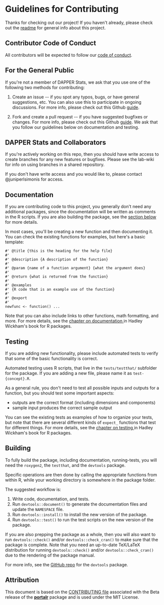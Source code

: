 # Guidelines for Contributing

Thanks for checking out our project! If you haven't already, please check out the [readme](README.md) for general info about this project.

## Contributor Code of Conduct
All contributors will be expected to follow our [code of conduct](CODE_OF_CONDUCT.md).

## For the General Public
If you're not a member of DAPPER Stats, we ask that you use one of the following two methods for contributing:

1. Create an issue -- if you spot any typos, bugs, or have general suggestions, etc. You can also use this to participate in ongoing discussions. For more info, please check out this Github [guide](https://guides.github.com/features/issues/).

2. Fork and create a pull request -- if you have suggested bugfixes or changes. For more info, please check out this Github [guide](https://help.github.com/articles/about-pull-requests/). We ask that you follow our guidelines below on documentation and testing.

## DAPPER Stats and Collaborators

If you're actively working on this repo, then you should have write access to create branches for any new features or bugfixes. Please see the lab-wiki for info on using branches in a shared repository. 

If you don't have write access and you would like to, please contact @juniperlsimonis for access.

## Documentation

If you are contributing code to this project, you generally don't need any additional packages, since the documentation will be written as comments in the R scripts. If you are also building the package, see the [section below](#building) for more details.

In most cases, you'll be creating a new function and then documenting it. You can check the existing functions for examples, but here's a basic template:
```
#' @title {this is the heading for the help file}
#'
#' @description {A description of the function}
#'
#' @param {name of a function argument} {what the argument does}
#'
#' @return {what is returned from the function}
#'
#' @examples
#' {R code that is an example use of the function}
#'
#' @export
#'
newfunc <- function() ...
```

Note that you can also include links to other functions, math formatting, and more. For more details, see the [chapter on documentation ](http://r-pkgs.had.co.nz/man.html) in Hadley Wickham's book for R packages.

## Testing

If you are adding new functionality, please include automated tests to verify that some of the basic functionality is correct.

Automated testing uses R scripts, that live in the `tests/testthat/` subfolder for the package. If you are adding a new file, please name it as `test-{concept}.R`. 

As a general rule, you don't need to test all possible inputs and outputs for a function, but you should test some important aspects:
* outputs are the correct format (including dimensions and components)
* sample input produces the correct sample output

You can see the existing tests as examples of how to organize your tests, but note that there are several different kinds of `expect_` functions that test for different things. For more details, see the [chapter on testing ](http://r-pkgs.had.co.nz/tests.html) in Hadley Wickham's book for R packages.

## Building

To fully build the package, including documentation, running-tests, you will need the `roxygen2`, the `testthat`, and the `devtools` package.

Specific operations are then done by calling the appropriate functions from within R, while your working directory is somewhere in the package folder.

The suggested workflow is:
1. Write code, documentation, and tests.
2. Run `devtools::document()` to generate the documentation files and update the `NAMESPACE` file.
3. Run `devtools::install()` to install the new version of the package.
4. Run `devtools::test()` to run the test scripts on the new version of the package.

If you are also prepping the package as a whole, then you will also want to run `devtools::check()` and/or `devtools::check_cran()` to make sure that the package is complete.
Note that you need an up-to-date TeX/LaTeX distribution for running `devtools::check()` and/or `devtools::check_cran()` due to the rendering of the package manual.

For more info, see the [GitHub repo](https://github.com/hadley/devtools) for the `devtools` package. 

## Attribution 

This document is based on the [CONTRIBUTING 
file](https://github.com/weecology/portalr/blob/master/CONTRIBUTING.md)
associated with the Beta release of the 
[**portalr**](https://github.com/weecology/portalr/) package
and is used under the MIT License.
